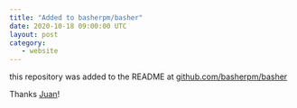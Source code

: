 ```yaml
---
title: "Added to basherpm/basher"
date: 2020-10-18 09:00:00 UTC
layout: post
category:
   - website
---
```


this repository was added to the README at [github.com/basherpm/basher](https://github.com/basherpm/basher) 

Thanks [Juan](https://github.com/juanibiapina)!